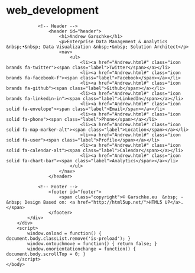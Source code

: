 # web_development

<!DOCTYPE HTML>
<!--
	Based on Aerial by HTML5 UP
-->
<html>
	<head>
		<title>Andrew Garschke</title>
		<meta charset="utf-8">
		<meta name="viewport" content="width=device-width, initial-scale=1, user-scalable=no">
		<link rel="stylesheet" href="css/main.css">
		<link rel="icon" href="images/favicon.ico">
		<noscript><link rel="stylesheet" href="css/noscript.css" /></noscript>
	</head>
	<body class="is-preload">
		<div id="wrapper">
			<div id="bg"></div>
			<div id="overlay"></div>
			<div id="main">

				<!-- Header -->
					<header id="header">
						<h1>Andrew Garschke</h1>
						<p>Enterprise Data Management & Analytics &nbsp;•&nbsp; Data Visualization &nbsp;•&nbsp; Solution Architect</p>
						<nav>
							<ul>
								<li><a href="Andrew.html#" class="icon brands fa-twitter"><span class="label">Twitter</span></a></li>
								<li><a href="Andrew.html#" class="icon brands fa-facebook-f"><span class="label">Facebook</span></a></li>
								<li><a href="Andrew.html#" class="icon brands fa-github"><span class="label">Github</span></a></li>
								<li><a href="Andrew.html#" class="icon brands fa-linkedin-in"><span class="label">LinkedIn</span></a></li>
								<li><a href="Andrew.html#" class="icon solid fa-envelope"><span class="label">Email</span></a></li>
								<li><a href="Andrew.html#" class="icon solid fa-phone"><span class="label">Phone</span></a></li>
								<li><a href="Andrew.html#" class="icon solid fa-map-marker-alt"><span class="label">Location</span></a></li>
								<li><a href="Andrew.html#" class="icon solid fa-user"><span class="label">Profile</span></a></li>
								<li><a href="Andrew.html#" class="icon solid fa-calendar-alt"><span class="label">Calendar</span></a></li>
								<li><a href="Andrew.html#" class="icon solid fa-chart-bar"><span class="label">Analytics</span></a></li>
							</ul>
						</nav>
					</header>

				<!-- Footer -->
					<footer id="footer">
						<span class="copyright">© Garschke.eu  &nbsp; - &nbsp; Design Based on: <a href="http://html5up.net/">HTML5 UP</a>.</span>
					</footer>
			</div>
		</div>
		<script>
			window.onload = function() { document.body.classList.remove('is-preload'); }
			window.ontouchmove = function() { return false; }
			window.onorientationchange = function() { document.body.scrollTop = 0; }
		</script>
	</body>
</html>